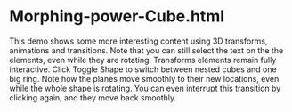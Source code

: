 # Morphing-power-Cube.html
This demo shows some more interesting content using 3D transforms, animations and transitions. Note that you can still select the text on the the elements, even while they are rotating. Transforms elements remain fully interactive.  Click Toggle Shape to switch between nested cubes and one big ring. Note how the planes move smoothly to their new locations, even while the whole shape is rotating. You can even interrupt this transition by clicking again, and they move back smoothly.

